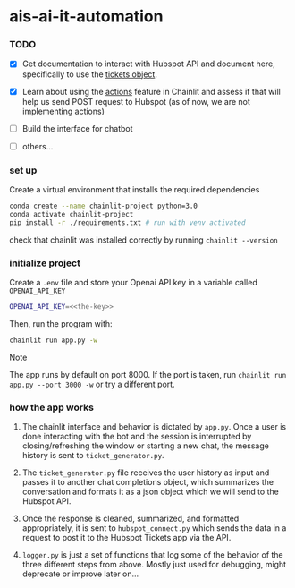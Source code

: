 # ais-ai-it-automation

### TODO

- [x] Get documentation to interact with Hubspot API and document here, specifically to use the [tickets object](https://developers.hubspot.com/docs/reference/api/crm/objects/tickets).
- [x] Learn about using the [actions](https://docs.chainlit.io/concepts/action) feature in Chainlit and assess if that will help us send POST request to Hubspot (as of now, we are not implementing actions)
- [ ] Build the interface for chatbot
- [ ] others...



### set up

Create a virtual environment that installs the required dependencies

```sh
conda create --name chainlit-project python=3.0
conda activate chainlit-project
pip install -r ./requirements.txt # run with venv activated
```

check that chainlit was installed correctly by running `chainlit --version`

### initialize project

Create a `.env` file and store your Openai API key in a variable called `OPENAI_API_KEY`

```sh
OPENAI_API_KEY=<<the-key>>
```

Then, run the program with:

```sh
chainlit run app.py -w
```

> [!NOTE]
> The app runs by default on port 8000. If the port is taken, run `chainlit run app.py --port 3000 -w` or try a different port.


### how the app works

1. The chainlit interface and behavior is dictated by `app.py`. Once a user is done interacting with the bot and the session is interrupted by closing/refreshing the window or starting a new chat, the message history is sent to `ticket_generator.py`.

2. The `ticket_generator.py` file receives the user history as input and passes it to another chat completions object, which summarizes the conversation and formats it as a json object which we will send to the Hubspot API.

3. Once the response is cleaned, summarized, and formatted appropriately, it is sent to `hubspot_connect.py` which sends the data in a request to post it to the Hubspot Tickets app via the API.

4. `logger.py` is just a set of functions that log some of the behavior of the three different steps from above. Mostly just used for debugging, might deprecate or improve later on...